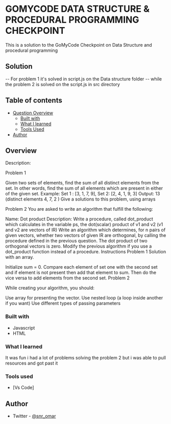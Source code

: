 # GOMYCODE DATA STRUCTURE & PROCEDURAL PROGRAMMING CHECKPOINT

This is a solution to the GoMyCode Checkpoint on Data Structure and procedural programming

## Solution

-- For problem 1 it's solved in script.js on the Data structure folder
-- while the problem 2 is solved on the script.js in src directory

## Table of contents

- [Question Overview](#Question-overview)
  - [Built with](#built-with)
  - [What I learned](#what-i-learned)
  - [Tools Used](#Tools-Used)
- [Author](#author)

## Overview

Description:

Problem 1

Given two sets of elements, find the sum of all distinct elements from the set. In other words, find the sum of all elements which are present in either of the given set.
Example:
Set 1 : [3, 1, 7, 9], Set 2: [2, 4, 1, 9, 3]
Output: 13 (distinct elements 4, 7, 2 )
Give a solutions to this problem, using arrays

Problem 2
You are asked to write an algorithm that fulfill the following:

Name: Dot product
Description:
Write a procedure, called dot_product which calculates in the variable ps, the dot(scalar) product of v1 and v2 (v1 and v2 are vectors of IR)
Write an algorithm which determines, for n pairs of given vectors, whether two vectors of given IR are orthogonal, by calling the procedure defined in the previous question. The dot product of two orthogonal vectors is zero.
Modify the previous algorithm if you use a dot_product function instead of a procedure.
Instructions
Problem 1
Solution with an array.

Initialize sum = 0.
Compare each element of set one with the second set and if element is not present then add that element to sum.
Then do the vice versa to add elements from the second set.
Problem 2

While creating your algorithm, you should:

Use array for presenting the vector.
Use nested loop (a loop inside another if you want)
Use different types of passing parameters

### Built with

- Javascript
- HTML

### What I learned

It was fun i had a lot of problems solving the problem 2 but i was able to pull resources and got past it

### Tools used

- [Vs Code]

## Author

<!---Portfolio Website(Not yet finished/Published)- [omarjonathan.com](https://www.omarjonathan.com) -->

- Twitter - [@snr_omar](https://twitter.com/Snr_Omar)
